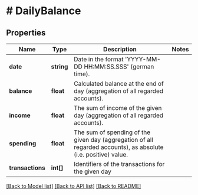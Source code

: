 # # DailyBalance

## Properties

Name | Type | Description | Notes
------------ | ------------- | ------------- | -------------
**date** | **string** | Date in the format &#39;YYYY-MM-DD HH:MM:SS.SSS&#39; (german time). |
**balance** | **float** | Calculated balance at the end of day (aggregation of all regarded accounts). |
**income** | **float** | The sum of income of the given day (aggregation of all regarded accounts). |
**spending** | **float** | The sum of spending of the given day (aggregation of all regarded accounts), as absolute (i.e. positive) value. |
**transactions** | **int[]** | Identifiers of the transactions for the given day |

[[Back to Model list]](../../README.md#models) [[Back to API list]](../../README.md#endpoints) [[Back to README]](../../README.md)
